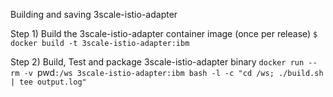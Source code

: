 Building and saving 3scale-istio-adapter

Step 1) Build the 3scale-istio-adapter container image (once per release) 
	`$ docker build -t 3scale-istio-adapter:ibm`

Step 2) Build, Test and package 3scale-istio-adapter binary 
	`docker run --rm -v `pwd`:/ws 3scale-istio-adapter:ibm bash -l -c "cd /ws; ./build.sh | tee output.log"`
